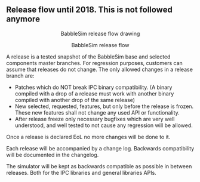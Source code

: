 ## Release flow until 2018. This is not followed anymore

<center>
<object data="Release_process.svg" type="image/svg+xml">
<p style="text-align:center">BabbleSim release flow drawing</p>
</object>
<p style="text-align:center">BabbleSim release flow</p>
</center>

A release is a tested snapshot of the BabbleSim base and selected components
master branches.
For regression purposes, customers can assume that releases do not change.
The only allowed changes in a release branch are:

* Patches which do NOT break IPC binary compatibility. (A binary compiled with
  a drop of a release must work with another binary compiled with another drop
  of the same release)
* New selected, requested, features, but only before the release is frozen.
  These new features shall not change any used API or functionality.
* After release freeze only necessary bugfixes which are very well understood,
  and well tested to not cause any regression will be allowed.

Once a release is declared EoL no more changes will be done to it.

Each release will be accompanied by a change log. Backwards compatibility
will be documented in the changelog.

The simulator will be kept as backwards compatible as possible in between
releases.
Both for the IPC libraries and general libraries APIs.